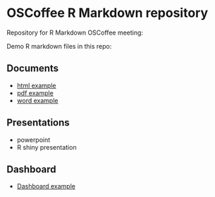 # OSCoffee R Markdown repository 

Repository for R Markdown OSCoffee meeting:

Demo R markdown files in this repo:

## Documents
- [html example](https://github.com/jeffreydurieux/OSCoffee_RMarkdown/blob/main/Rmarkdownfiles/html.Rmd)
- [pdf example](https://github.com/jeffreydurieux/OSCoffee_RMarkdown/blob/main/Rmarkdownfiles/pdf.Rmd)
- [word example](https://github.com/jeffreydurieux/OSCoffee_RMarkdown/blob/main/Rmarkdownfiles/word.Rmd)

## Presentations
- powerpoint 
- R shiny presentation

## Dashboard
- [Dashboard example](https://github.com/jeffreydurieux/OSCoffee_RMarkdown/blob/main/Rmarkdownfiles/dashboard.Rmd)



